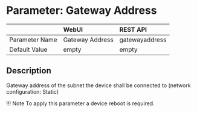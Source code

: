 # Parameter: Gateway Address

|                   | WebUI               | REST API
|:---               |:---                 |:----
| Parameter Name    | Gateway Address     | gatewayaddress
| Default Value     | empty               | empty


## Description

Gateway address of the subnet the device shall be connected to (network configuration: Static)


!!! Note
    To apply this parameter a device reboot is required.